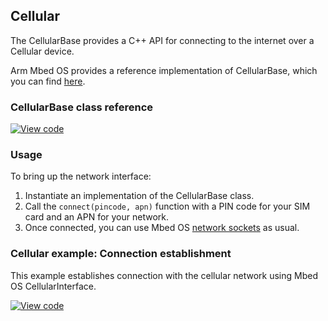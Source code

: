 <h2 id="cellular-api">Cellular</h2>

The CellularBase provides a C++ API for connecting to the internet over a Cellular device.

Arm Mbed OS provides a reference implementation of CellularBase, which you can find [here](https://github.com/ARMmbed/mbed-os/tree/master/features/netsocket/cellular/generic_modem_driver).

### CellularBase class reference

[![View code](https://www.mbed.com/embed/?type=library)](/docs/v5.4/mbed-os-api-doxy/class_cellular_base.html)

### Usage

To bring up the network interface:

1. Instantiate an implementation of the CellularBase class.
1. Call the `connect(pincode, apn)` function with a PIN code for your SIM card and an APN for your network.
1. Once connected, you can use Mbed OS [network sockets](/docs/v5.4/reference/network-socket-overview.html) as usual.

### Cellular example: Connection establishment

This example establishes connection with the cellular network using Mbed OS CellularInterface.

[![View code](https://www.mbed.com/embed/?url=https://os.mbed.com/teams/mbed_example/code/cellular-example/)](https://os.mbed.com/teams/mbed_example/code/cellular-example/file/fb873be06e31/main.cpp)
